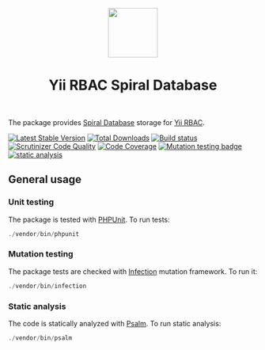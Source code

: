 <p align="center">
    <a href="https://github.com/yiisoft" target="_blank">
        <img src="https://github.com/yiisoft.png" height="100px">
    </a>
    <h1 align="center">Yii RBAC Spiral Database</h1>
    <br>
</p>

The package provides [Spiral Database](https://github.com/spiral/database) storage for [Yii RBAC](https://github.com/yiisoft/rbac).

[![Latest Stable Version](https://poser.pugx.org/yiisoft/rbac-spiral-db/v/stable.png)](https://packagist.org/packages/yiisoft/rbac-spiral-db)
[![Total Downloads](https://poser.pugx.org/yiisoft/rbac-spiral-db/downloads.png)](https://packagist.org/packages/yiisoft/rbac-spiral-db)
[![Build status](https://github.com/yiisoft/rbac-spiral-db/workflows/build/badge.svg)](https://github.com/yiisoft/rbac-spiral-db/actions?query=workflow%3Abuild)
[![Scrutinizer Code Quality](https://scrutinizer-ci.com/g/yiisoft/rbac-spiral-db/badges/quality-score.png?b=master)](https://scrutinizer-ci.com/g/yiisoft/rbac-spiral-db/?branch=master)
[![Code Coverage](https://scrutinizer-ci.com/g/yiisoft/rbac-spiral-db/badges/coverage.png?b=master)](https://scrutinizer-ci.com/g/yiisoft/rbac-spiral-db/?branch=master)
[![Mutation testing badge](https://img.shields.io/endpoint?style=flat&url=https%3A%2F%2Fbadge-api.stryker-mutator.io%2Fgithub.com%2Fyiisoft%2Frbac-spiral-db%2Fmaster)](https://dashboard.stryker-mutator.io/reports/github.com/yiisoft/rbac-spiral-db/master)
[![static analysis](https://github.com/yiisoft/rbac-spiral-db/workflows/static%20analysis/badge.svg)](https://github.com/yiisoft/rbac-spiral-db/actions?query=workflow%3A%22static+analysis%22)

## General usage

### Unit testing

The package is tested with [PHPUnit](https://phpunit.de/). To run tests:

```php
./vendor/bin/phpunit
```

### Mutation testing

The package tests are checked with [Infection](https://infection.github.io/) mutation framework. To run it:

```php
./vendor/bin/infection
```

### Static analysis

The code is statically analyzed with [Psalm](https://psalm.dev). To run static analysis:

```php
./vendor/bin/psalm
```
